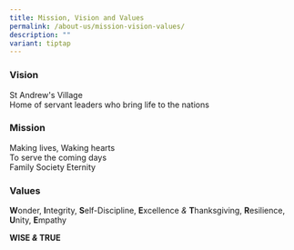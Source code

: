```yaml
---
title: Mission, Vision and Values
permalink: /about-us/mission-vision-values/
description: ""
variant: tiptap
---
```

<h3>Vision</h3>
<p>St Andrew's Village
<br>Home of servant leaders who bring life to the nations</p>
<h3>Mission</h3>
<p>Making lives, Waking hearts
<br>To serve the coming days
<br>Family Society Eternity</p>
<h3>Values</h3>
<p><strong>W</strong>onder, <strong>I</strong>ntegrity, <strong>S</strong>elf-Discipline, <strong>E</strong>xcellence <em>&amp;</em>  <strong>T</strong>hanksgiving, <strong>R</strong>esilience, <strong>U</strong>nity, <strong>E</strong>mpathy</p>
<p><strong>WISE <em>&amp;</em> TRUE</strong>
</p>